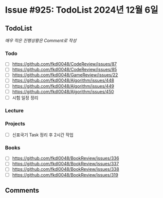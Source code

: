 # Issue #925: TodoList 2024년 12월 6일

## TodoList

*매우 작은 진행상황은 Comment로 작성*

### Todo  

- [ ] https://github.com/fkdl0048/CodeReview/issues/87
- [ ] https://github.com/fkdl0048/CodeReview/issues/85
- [ ] https://github.com/fkdl0048/GameReview/issues/22
- [ ] https://github.com/fkdl0048/Algorithm/issues/448
- [ ] https://github.com/fkdl0048/Algorithm/issues/449
- [ ] https://github.com/fkdl0048/Algorithm/issues/450
- [ ] 시험 일정 정리

### Lecture

### Projects

- [ ] 신표국기 Task 정리 후 2시간 작업

### Books

- [ ] https://github.com/fkdl0048/BookReview/issues/336
- [ ] https://github.com/fkdl0048/BookReview/issues/337
- [ ] https://github.com/fkdl0048/BookReview/issues/338
- [ ] https://github.com/fkdl0048/BookReview/issues/319

## Comments

